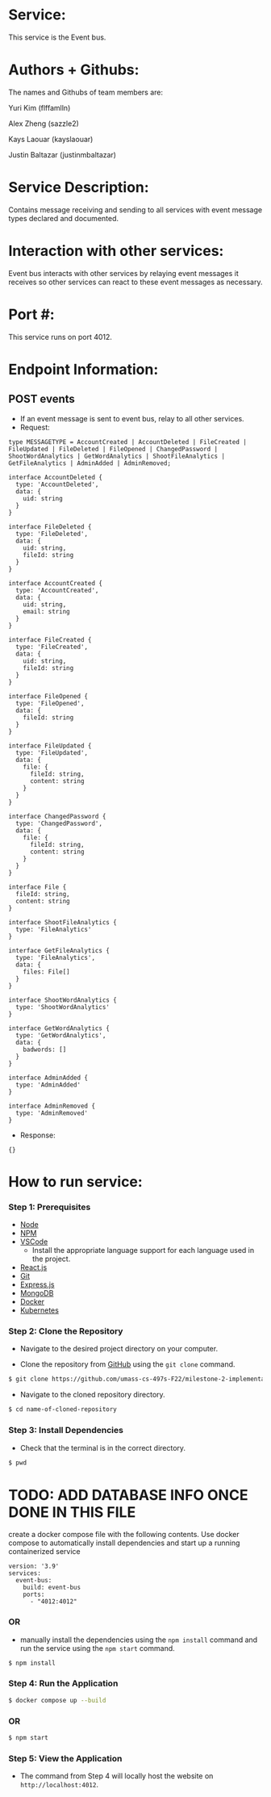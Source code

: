 # Service:
This service is the Event bus.

# Authors + Githubs: 
The names and Githubs of team members are:

Yuri Kim (flffamlln) 

Alex Zheng (sazzle2)

Kays Laouar (kayslaouar)

Justin Baltazar (justinmbaltazar)

# Service Description: 
Contains message receiving and sending to all services with event message types declared and documented. 

# Interaction with other services: 
Event bus interacts with other services by relaying event messages it receives so other services can react to these event messages as necessary.

# Port #:
This service runs on port 4012.

# Endpoint Information:

## POST events
- If an event message is sent to event bus, relay to all other services.
- Request: 

```
type MESSAGETYPE = AccountCreated | AccountDeleted | FileCreated | FileUpdated | FileDeleted | FileOpened | ChangedPassword | ShootWordAnalytics | GetWordAnalytics | ShootFileAnalytics | GetFileAnalytics | AdminAdded | AdminRemoved;

interface AccountDeleted {
  type: 'AccountDeleted',
  data: {
    uid: string
  }
}

interface FileDeleted {
  type: 'FileDeleted',
  data: {
    uid: string,
    fileId: string
  }
}

interface AccountCreated {
  type: 'AccountCreated',
  data: {
    uid: string,
    email: string
  }
}

interface FileCreated {
  type: 'FileCreated',
  data: {
    uid: string,
    fileId: string
  }
}

interface FileOpened {
  type: 'FileOpened',
  data: {
    fileId: string
  }
}

interface FileUpdated {
  type: 'FileUpdated',
  data: {
    file: {
      fileId: string,
      content: string
    }
  }
}

interface ChangedPassword {
  type: 'ChangedPassword',
  data: {
    file: {
      fileId: string,
      content: string
    }
  }
}

interface File {
  fileId: string,
  content: string
}

interface ShootFileAnalytics {
  type: 'FileAnalytics'
}

interface GetFileAnalytics {
  type: 'FileAnalytics',
  data: {
    files: File[]
  }
}

interface ShootWordAnalytics {
  type: 'ShootWordAnalytics'
}

interface GetWordAnalytics {
  type: 'GetWordAnalytics',
  data: {
    badwords: []
  }
}

interface AdminAdded {
  type: 'AdminAdded'
}

interface AdminRemoved {
  type: 'AdminRemoved'
}
```

- Response:
```
{}
```

# How to run service:

### **Step 1: Prerequisites**

- [Node](https://nodejs.org/en/)
- [NPM](https://www.npmjs.com/)
- [VSCode](https://code.visualstudio.com/)
    - Install the appropriate language support for each language used in the project.
- [React.js](https://reactjs.org/)
- [Git](https://git-scm.com/)
- [Express.js](https://expressjs.com/)
- [MongoDB](https://www.mongodb.com/)
- [Docker](https://www.docker.com/)
- [Kubernetes](https://kubernetes.io/)

### **Step 2: Clone the Repository**

- Navigate to the desired project directory on your computer.

- Clone the repository from [GitHub](https://github.com/umass-cs-497s-F22/milestone-2-implementation-team0.git) using the `git clone` command.

```bash
$ git clone https://github.com/umass-cs-497s-F22/milestone-2-implementation-team0.git
```

- Navigate to the cloned repository directory.
```bash
$ cd name-of-cloned-repository
```

### **Step 3: Install Dependencies**

- Check that the terminal is in the correct directory.

```bash
$ pwd
```

# TODO: ADD DATABASE INFO ONCE DONE IN THIS FILE
create a docker compose file with the following contents. Use docker compose to automatically install dependencies and start up a running containerized service

```
version: '3.9'
services:
  event-bus:
    build: event-bus
    ports:
      - "4012:4012"
```

### OR

- manually install the dependencies using the `npm install` command and run the service using the `npm start` command.

```bash
$ npm install
```

### **Step 4: Run the Application**

```bash
$ docker compose up --build
```

### OR

```bash
$ npm start
```

### **Step 5: View the Application**
- The command from Step 4 will locally host the website on `http://localhost:4012`.
